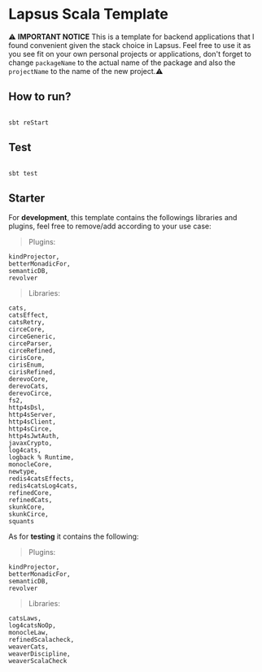 # Lapsus Scala Template

⚠️ **IMPORTANT NOTICE** This is a template for backend applications that I found convenient given the stack choice in Lapsus. Feel free to use it as you see fit on your own personal projects or applications, don't forget to change `packageName` to the actual name of the package and also the `projectName` to the name of the new project.⚠️

## How to run?

```shell

sbt reStart

```

## Test

```shell

sbt test

```

## Starter

For **development**, this template contains the followings libraries and plugins, feel free to remove/add according to your use case:

>Plugins:

```
kindProjector,
betterMonadicFor,
semanticDB,
revolver
```

>Libraries:

```
cats,
catsEffect,
catsRetry,
circeCore,
circeGeneric,
circeParser,
circeRefined,
cirisCore,
cirisEnum,
cirisRefined,
derevoCore,
derevoCats,
derevoCirce,
fs2,
http4sDsl,
http4sServer,
http4sClient,
http4sCirce,
http4sJwtAuth,
javaxCrypto,
log4cats,
logback % Runtime,
monocleCore,
newtype,
redis4catsEffects,
redis4catsLog4cats,
refinedCore,
refinedCats,
skunkCore,
skunkCirce,
squants
```

As for **testing** it contains the following:

>Plugins:

```
kindProjector,
betterMonadicFor,
semanticDB,
revolver
```

>Libraries:

```
catsLaws,
log4catsNoOp,
monocleLaw,
refinedScalacheck,
weaverCats,
weaverDiscipline,
weaverScalaCheck
```
